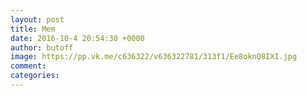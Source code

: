 ```yaml
--- 
layout: post 
title: Mem 
date: 2016-10-4 20:54:30 +0000 
author: butoff 
image: https://pp.vk.me/c636322/v636322781/313f1/Ee8oknQ8IXI.jpg
comment: 
categories: 
---
```

